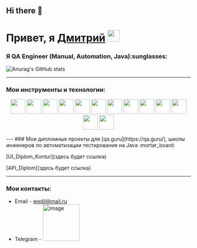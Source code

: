 ## Hi there 👋

<h1>Привет, я <a href="(https://github.com/Dmitrii911)" target="_blank">Дмитрий</a> 
<img src="https://github.com/blackcater/blackcater/raw/main/images/Hi.gif" height="32"/></h1>
<h3>Я  QA Engineer (Manual, Automation, Java):sunglasses:</h3>



![Anurag's GitHub stats](https://github-readme-stats.vercel.app/api?username=Dmitrii911&show_icons=true&bg_color=00000000)

---
 ### Мои инструменты и технологии:

<p align="center">
<img src="https://cdn.jsdelivr.net/gh/devicons/devicon@latest/icons/intellij/intellij-original.svg" height="40" width="40" />
<img src="https://cdn.jsdelivr.net/gh/devicons/devicon@latest/icons/java/java-original-wordmark.svg" height="40" width="40" />     
<img src="https://cdn.jsdelivr.net/gh/devicons/devicon@latest/icons/selenium/selenium-original.svg" height="40" width="40" />
<img src="https://cdn.jsdelivr.net/gh/devicons/devicon@latest/icons/gradle/gradle-original.svg" height="40" width="40" />
<img src="https://cdn.jsdelivr.net/gh/devicons/devicon@latest/icons/junit/junit-plain-wordmark.svg" height="40" width="40" />
<img src="https://cdn.jsdelivr.net/gh/devicons/devicon@latest/icons/github/github-original-wordmark.svg" height="40" width="40" />
<img src="https://cdn.jsdelivr.net/gh/devicons/devicon@latest/icons/jenkins/jenkins-original.svg" height="40" width="40" />
<img src="https://cdn.jsdelivr.net/gh/devicons/devicon@latest/icons/jira/jira-original-wordmark.svg" height="40" width="40" />
<img src="https://cdn.jsdelivr.net/gh/devicons/devicon@latest/icons/postman/postman-original.svg" height="40" width="40" />
<img src="https://cdn.jsdelivr.net/gh/devicons/devicon@latest/icons/postgresql/postgresql-original-wordmark.svg" height="40" width="40" />
<img src="https://cdn.jsdelivr.net/gh/devicons/devicon@latest/icons/azuresqldatabase/azuresqldatabase-original.svg" height="40" width="40" />
<img src="https://cdn.jsdelivr.net/gh/devicons/devicon@latest/icons/kibana/kibana-original.svg" height="40" width="40" />
<img src="https://cdn.jsdelivr.net/gh/devicons/devicon@latest/icons/kubernetes/kubernetes-line-wordmark.svg" height="40" width="40" />

</p>
 ---
 ### Мои дипломные проекты для [qa.guru](https://qa.guru/), школы инженеров по автоматизации тестирования на Java :mortar_board:
  

[UI_Diplom_Kontur](здесь будет ссылка)

[API_Diplom](здесь будет ссылка)

--- 
### Мои контакты:

+  Email - wedil@mail.ru
+  Telegram - <img width="100" height="100" alt="image" src="https://github.com/user-attachments/assets/2b193f56-31e4-477b-b5a2-b5d9aead3fd5" />
